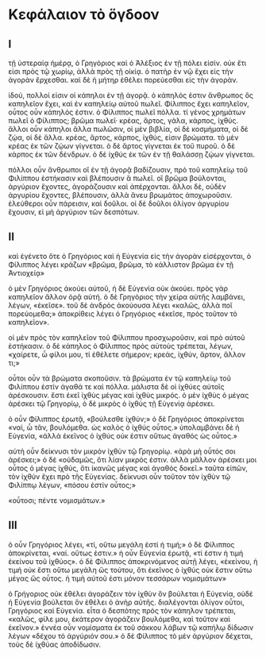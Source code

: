 # Κεφάλαιον τὸ ὅγδοον
## I

τῇ ὑστεραίᾳ ἡμέρᾳ, ὁ Γρηγόριος καὶ ὁ Ἀλέξιος ἐν τῇ πόλει εἰσίν. οὐκ ἔτι εἰσι πρὸς τῷ χωρίῳ, ἀλλὰ πρὸς τῇ οἰκίᾳ. ὁ πατὴρ ἐν νῷ ἔχει εἰς τὴν ἀγορὰν ἔρχεσθαι. καὶ δὲ ἡ μήτηρ ἐθέλει πορεύεσθαι εἰς τὴν ἀγορὰν.

ἰδού, πολλοί εἰσιν οἱ κάπηλοι ἐν τῇ ἀγορᾷ. ὁ κάπηλός ἐστιν ἄνθρωπος ὃς καπηλεῖον ἔχει, καὶ ἐν καπηλείῳ αὐτοῦ πωλεῖ. Φίλιππος ἔχει καπηλεῖον, οὗτος οὖν κάπηλός ἐστιν. ὁ Φίλιππος πωλεῖ πόλλα. τί γένος χρημάτων πωλεῖ ὁ Φίλιππος; βρῶμα πωλεῖ· κρέας, ἄρτος, γάλα, κάρπος, ἰχθύς. ἄλλοι οὖν κάπηλοι ἄλλα πωλῶσιν, οἱ μὲν βιβλία, οἱ δὲ κοσμήματα, οἱ δὲ ζῴα, οἱ δὲ ἄλλα.
κρέας, ἄρτος, κάρπος, ἰχθύς, εἰσιν βρώματα. τὸ μὲν κρέας ἐκ τῶν ζῴων γίγνεται. ὁ δὲ ἄρτος γίγνεται ἐκ τοῦ πυροῦ. ὁ δὲ κάρπος ἐκ τῶν δένδρων. ὁ δὲ ἰχθύς ἐκ τῶν ἐν τῇ θαλάσσῃ ζῴων γίγνεται.

πόλλοι οὖν ἄνθρωποι οἳ ἐν τῇ ἀγορᾷ βαδίζουσιν, πρὸ τοῦ καπηλείῳ τοῦ Φιλίππου ἑστήκασιν καὶ βλέπουσιν ἅ πωλεῖ. οἳ βρῶμα βούλονται, ἀργύριον ἔχοντες, ἀγοράζουσιν καὶ ἀπέρχονται. ἄλλοι δὲ, οὐδὲν ἀργυρίου ἔχοντες, βλέπουσιν, ἀλλὰ ἄνευ βρωμάτος ἀποχωροῦσιν. ἐλεύθεροι οὖν πάρεισιν, καὶ δοῦλοι. οἱ δὲ δοῦλοι ὀλίγον ἀργυρίου ἔχουσιν, εἰ μὴ ἀργύριον τῶν δεσπότων.

## II

καὶ ἐγένετο ὅτε ὁ Γρηγόριος καὶ ἡ Εὐγενία εἰς τὴν ἀγορὰν εἰσέρχονται, ὁ Φίλιππος λέγει κράζων  «βρῶμα, βρῶμα, τὸ κάλλιστον βρῶμα ἐν τῇ Ἀντιοχείᾳ»

ὁ μὲν Γρηγόριος ἀκούει αὐτοῦ, ἡ δὲ Εὐγενία οὐκ ἀκούει. πρὸς γὰρ καπηλεῖον ἄλλον ὁρᾷ αὑτή. ὁ δὲ Γρηγόριος τὴν χείρα αὐτῆς λαμβάνει, λέγων, «ἐκεῖσε». τοῦ δὲ ἀνδρὸς ἀκούουσα λέγει «καλῶς, ἀλλὰ ποῖ πορεύομεθα;» ἀποκρίθεις λέγει ὁ Γρηγόριος «ἐκεῖσε, πρὸς τοῦτον τὸ καπηλεῖον».

οἱ μὲν πρὸς τὸν καπηλεῖον τοῦ Φίλιππου προσχωροῦσιν, καὶ πρὸ αὐτοῦ ἑστήκασιν. ὁ δὲ κάπηλος ὁ Φίλιππος πρὸς αὐτοὺς τρέπεται, λέγων, «χαίρετε, ὦ φίλοι μου, τί ἐθέλετε σήμερον; κρεάς, ἰχθύν, ἄρτον, ἄλλον τι;»

οὗτοι οὖν τὰ βρώματα σκοποῦσιν. τὰ βρώματα ἐν τῷ καπηλείῳ τοῦ Φιλίππου ἐστίν ἀγαθά τε καὶ πόλλα. μάλιστα δὲ οἱ ἰχθύες αὐτοῖς ἀρέσκουσιν. ἔστι ἐκεῖ ἰχθὺς μέγας καὶ ἰχθὺς μικρός. ὁ μὲν ἰχθὺς ὁ μέγας ἀρέσκει τῷ Γρηγορίῳ, ὁ δὲ μικρὸς ὁ ἰχθὺς τῇ Εὐγενίᾳ ἀρέσκει.

ὁ οὖν Φίλιππος ἐρωτᾷ, «βούλεσθε ἰχθύν;» ὁ δὲ Γρηγόριος ἀποκρίνεται «ναὶ, ὦ τᾶν, βουλόμεθα. ὡς καλὸς ὁ ἰχθύς οὗτος.» ὑπολαμβάνει δὲ ἡ Εὐγενία, «ἀλλὰ ἐκεῖνος ὁ ἰχθύς οὐκ ἐστιν οὕτως ἀγαθός ὡς οὗτος.»

αὑτὴ οὖν δείκνυσι τὸν μικρὸν ἰχθὺν τῷ Γρηγορίῳ. «ἀρὰ μὴ οὗτός σοι ἀρέσκει;» ὁ δὲ «οὐδαμῶς, ὅτι λίαν μικρός ἐστιν. ἀλλὰ μᾶλλον ἀρέσκει μοι οὗτος ὁ μέγας ἰχθύς, ὅτι ἱκανῶς μέγας καὶ ἀγαθός δοκεῖ.» ταῦτα εἰπῶν, τὸν ἰχθύν ἔχει πρὸ τῆς Εὐγενίας. δείκνυσι οὖν τοῦτον τὸν ἰχθὺν τῷ Φιλίππῳ λέγων, «πόσου ἐστίν οὗτος;»

«οὗτοσι; πέντε νομισμάτων.»

## III

ὁ οὖν Γρηγόριος λέγει, «τί, οὕτω μεγάλη ἐστί ἡ τιμή;» ὁ δὲ Φίλιππος ἀποκρίνεται, «ναί. οὕτως ἐστιν.» ἡ οὖν Εὐγενία ἐρωτᾷ, «τί ἐστιν ἡ τιμή ἐκείνου τοῦ ἰχθύος». ὁ δὲ Φίλιππος ἀποκρινόμενος αὐτῇ λέγει, «ἐκείνου, ἡ τιμή οὐκ ἔστι οὕτω μεγάλη ὥς τούτου, ὅτι ἐκεῖνος ὁ ἰχθύς οὐκ ἔστιν οὕτω μέγας ὥς οὗτος. ἡ τιμὴ αὐτοῦ ἐστι μόνον τεσσάρων νομισμάτων»

ὁ Γρήγοριος οὐκ ἐθέλει ἀγοράζειν τὸν ἰχθὺν ὃν βούλεται ἡ Εὐγενία, οὐδὲ ἡ Εὐγενία βούλεται ὃν ἐθέλει ὁ ἀνὴρ αὐτῆς. διαλέγονται ὀλίγον οὗτοι, Γρηγόριος καὶ Εὐγενία. εἶτα ὁ δεσπότης πρὸς τὸν κάπηλον τρέπεται, «καλῶς, φίλε μου, ἑκάτερον ἀγοράζειν βουλόμεθα, καὶ τοῦτον καὶ ἐκεῖνον.» ἐννέα οὖν νομίσματα ἐκ τοῦ σάκκου λάβων τῷ καπήλῳ δίδωσιν λέγων «δέχου τὸ ἀργύριόν σου.» ὁ δὲ Φίλιππος τὸ μὲν ἀργύριον δέχεται, τοὺς δὲ ἰχθύας ἀποδίδωσιν.
